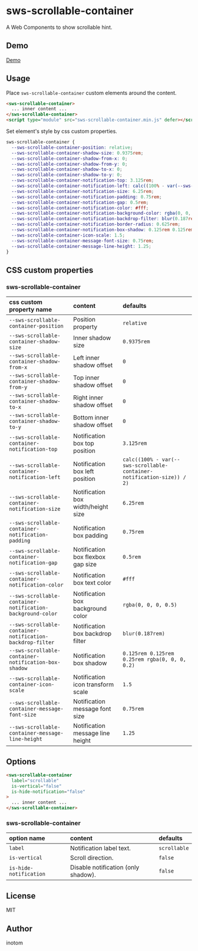 # sws-scrollable-container

A Web Components to show scrollable hint.


## Demo

[Demo](https://sandbox.serendip.ws/sws-scrollable-container.html)


## Usage

Place `sws-scrollable-container` custom elements around the content.

```html
<sws-scrollable-container>
  ... inner content ...
</sws-scrollable-container>
<script type="module" src="sws-scrollable-container.min.js" defer></script>
```

Set element's style by css custom properties.

```css
sws-scrollable-container {
  --sws-scrollable-container-position: relative;
  --sws-scrollable-container-shadow-size: 0.9375rem;
  --sws-scrollable-container-shadow-from-x: 0;
  --sws-scrollable-container-shadow-from-y: 0;
  --sws-scrollable-container-shadow-to-x: 0;
  --sws-scrollable-container-shadow-to-y: 0;
  --sws-scrollable-container-notification-top: 3.125rem;
  --sws-scrollable-container-notification-left: calc((100% - var(--sws-scrollable-container-notification-size)) / 2);
  --sws-scrollable-container-notification-size: 6.25rem;
  --sws-scrollable-container-notification-padding: 0.75rem;
  --sws-scrollable-container-notification-gap: 0.5rem;
  --sws-scrollable-container-notification-color: #fff;
  --sws-scrollable-container-notification-background-color: rgba(0, 0, 0, 0.5);
  --sws-scrollable-container-notification-backdrop-filter: blur(0.187rem);
  --sws-scrollable-container-notification-border-radius: 0.625rem;
  --sws-scrollable-container-notification-box-shadow: 0.125rem 0.125rem 0.25rem rgba(0, 0, 0, 0.2);
  --sws-scrollable-container-icon-scale: 1.5;
  --sws-scrollable-container-message-font-size: 0.75rem;
  --sws-scrollable-container-message-line-height: 1.25;
}
```


## CSS custom properties

### sws-scrollable-container

| css custom property name                                   | content                            |  defaults                                                              |
|:-----------------------------------------------------------|:-----------------------------------|:-----------------------------------------------------------------------|
| `--sws-scrollable-container-position`                      | Position property                  | `relative`                                                             |
| `--sws-scrollable-container-shadow-size`                   | Inner shadow size                  | `0.9375rem`                                                                 |
| `--sws-scrollable-container-shadow-from-x`                 | Left inner shadow offset           | `0`                                                                    |
| `--sws-scrollable-container-shadow-from-y`                 | Top inner shadow offset            | `0`                                                                    |
| `--sws-scrollable-container-shadow-to-x`                   | Right inner shadow offset          | `0`                                                                    |
| `--sws-scrollable-container-shadow-to-y`                   | Bottom inner shadow offset         | `0`                                                                    |
| `--sws-scrollable-container-notification-top`              | Notification box top position      | `3.125rem`                                                             |
| `--sws-scrollable-container-notification-left`             | Notification box left position     | `calc((100% - var(--sws-scrollable-container-notification-size)) / 2)` |
| `--sws-scrollable-container-notification-size`             | Notification box width/height size | `6.25rem`                                                              |
| `--sws-scrollable-container-notification-padding`          | Notification box padding           | `0.75rem`                                                              |
| `--sws-scrollable-container-notification-gap`              | Notification box flexbox gap size  | `0.5rem`                                                               |
| `--sws-scrollable-container-notification-color`            | Notification box text color        | `#fff`                                                                 |
| `--sws-scrollable-container-notification-background-color` | Notification box background color  | `rgba(0, 0, 0, 0.5)`                                                   |
| `--sws-scrollable-container-notification-backdrop-filter`  | Notification box backdrop filter   | `blur(0.187rem)`                                                       |
| `--sws-scrollable-container-notification-box-shadow`       | Notification box shadow            | `0.125rem 0.125rem 0.25rem rgba(0, 0, 0, 0.2)`                         |
| `--sws-scrollable-container-icon-scale`                    | Notification icon transform scale  | `1.5`                                                                  |
| `--sws-scrollable-container-message-font-size`             | Notification message font size     | `0.75rem`                                                              |
| `--sws-scrollable-container-message-line-height`           | Notification message line height   | `1.25`                                                                 |


## Options

```html
<sws-scrollable-container
  label="scrollable"
  is-vertical="false"
  is-hide-notification="false"
>
  ... inner content ...
</sws-scrollable-container>
```

### sws-scrollable-container

| option name            | content                              | defaults     |
|:-----------------------|:-------------------------------------|:-------------|
| `label`                | Notification label text.             | `scrollable` |
| `is-vertical`          | Scroll direction.                    | `false`      |
| `is-hide-notification` | Disable notification (only shadow).  | `false`      |


## License

MIT


## Author

inotom
